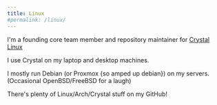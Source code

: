 ```yaml
---
title: Linux
#permalink: /linux/
---
```


I'm a founding core team member and repository maintainer for [Crystal Linux](https://getcryst.al)

I use Crystal on my laptop and desktop machines.

I mostly run Debian (or Proxmox {so amped up debian}) on my servers. (Occasional OpenBSD/FreeBSD for a laugh)

There's plenty of Linux/Arch/Crystal stuff on my GitHub!

